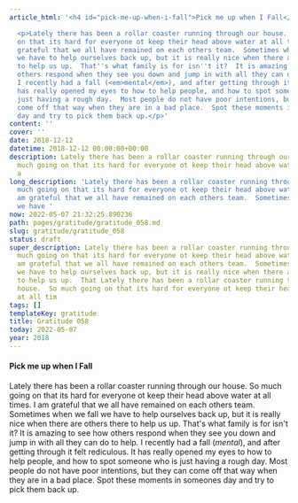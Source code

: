 ```yaml
---
article_html: '<h4 id="pick-me-up-when-i-fall">Pick me up when I Fall</h4>

  <p>Lately there has been a rollar coaster running through our house.  So much going
  on that its hard for everyone ot keep their head above water at all times.  I am
  grateful that we all have remained on each others team.  Sometimes when we fall
  we have to help ourselves back up, but it is really nice when there are others there
  to help us up.  That''s what family is for isn''t it?  It is amazing to see how
  others respond when they see you down and jump in with all they can do to help.
  I recently had a fall (<em>mental</em>), and after getting through it felt rediculous.  It
  has really opened my eyes to how to help people, and how to spot someone who is
  just having a rough day.  Most people do not have poor intentions, but they can
  come off that way when they are in a bad place.  Spot these moments in someones
  day and try to pick them back up.</p>'
content: ''
cover: ''
date: 2018-12-12
datetime: 2018-12-12 00:00:00+00:00
description: Lately there has been a rollar coaster running through our house.  So
  much going on that its hard for everyone ot keep their head above water at all times.  I
  a
long_description: 'Lately there has been a rollar coaster running through our house.  So
  much going on that its hard for everyone ot keep their head above water at all times.  I
  am grateful that we all have remained on each others team.  Sometimes when we fall
  we have '
now: 2022-05-07 21:32:25.890236
path: pages/gratitude/gratitude_058.md
slug: gratitude/gratitude_058
status: draft
super_description: Lately there has been a rollar coaster running through our house.  So
  much going on that its hard for everyone ot keep their head above water at all times.  I
  am grateful that we all have remained on each others team.  Sometimes when we fall
  we have to help ourselves back up, but it is really nice when there are others there
  to help us up.  That Lately there has been a rollar coaster running through our
  house.  So much going on that its hard for everyone ot keep their head above water
  at all tim
tags: []
templateKey: gratitude
title: Gratitude 058
today: 2022-05-07
year: 2018
---
```


#### Pick me up when I Fall

Lately there has been a rollar coaster running through our house.  So much going on that its hard for everyone ot keep their head above water at all times.  I am grateful that we all have remained on each others team.  Sometimes when we fall we have to help ourselves back up, but it is really nice when there are others there to help us up.  That's what family is for isn't it?  It is amazing to see how others respond when they see you down and jump in with all they can do to help. I recently had a fall (_mental_), and after getting through it felt rediculous.  It has really opened my eyes to how to help people, and how to spot someone who is just having a rough day.  Most people do not have poor intentions, but they can come off that way when they are in a bad place.  Spot these moments in someones day and try to pick them back up.